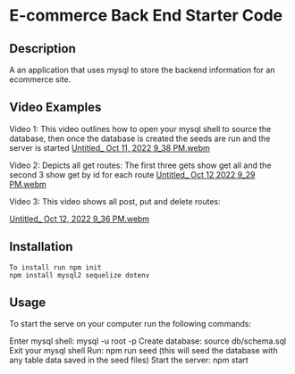 # E-commerce Back End Starter Code

## Description
A an application that uses mysql to store the backend information for an ecommerce site. 

## Video Examples
Video 1: 
This video outlines how to open your mysql shell to source the database, then once the database is created the seeds are run and the server is started
 [Untitled_ Oct 11, 2022 9_38 PM.webm](https://user-images.githubusercontent.com/108777796/195251368-2076176f-d8c9-44ea-a0f8-6b1d4e3770d0.webm)

Video 2:
Depicts all get routes: The first three gets show get all and the second 3 show get by id for each route
[Untitled_ Oct 12 2022 9_29 PM.webm](https://user-images.githubusercontent.com/108777796/195501921-9fdd0cd0-1ec8-4156-81e4-7abf70313950.webm)

Video 3: 
This video shows all post, put and delete routes:

[Untitled_ Oct 12, 2022 9_36 PM.webm](https://user-images.githubusercontent.com/108777796/195502746-acd60c09-9679-4a2b-85de-84c4ec296188.webm)


 ## Installation
    To install run npm init 
    npm install mysql2 sequelize dotenv

## Usage
To start the serve on your computer run the following commands:

Enter mysql shell: mysql -u root -p
Create database: source db/schema.sql
Exit your mysql shell
Run: npm run seed (this will seed the database with any table data saved in the seed files)
Start the server: npm start
